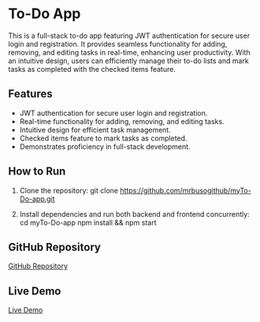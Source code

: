 # To-Do App

This is a full-stack to-do app featuring JWT authentication for secure user login and registration. It provides seamless functionality for adding, removing, and editing tasks in real-time, enhancing user productivity. With an intuitive design, users can efficiently manage their to-do lists and mark tasks as completed with the checked items feature.

## Features

- JWT authentication for secure user login and registration.
- Real-time functionality for adding, removing, and editing tasks.
- Intuitive design for efficient task management.
- Checked items feature to mark tasks as completed.
- Demonstrates proficiency in full-stack development.

## How to Run

1. Clone the repository:
   git clone https://github.com/mrbusogithub/myTo-Do-app.git

2. Install dependencies and run both backend and frontend concurrently:
   cd myTo-Do-app
   npm install && npm start

## GitHub Repository

[GitHub Repository](https://github.com/mrbusogithub/myTo-Do-app)

## Live Demo

[Live Demo](https://todolist-app-frontend.onrender.com)
